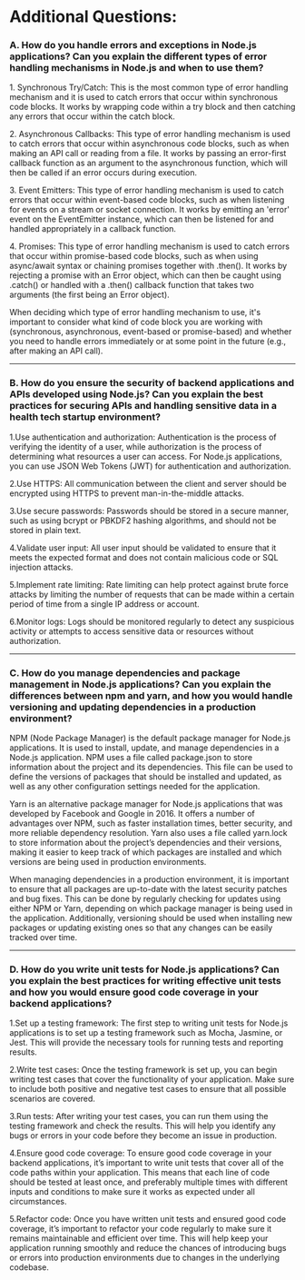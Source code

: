 # Additional Questions:

### A. How do you handle errors and exceptions in Node.js applications? Can you explain the different types of error handling mechanisms in Node.js and when to use them?

<p>1. Synchronous Try/Catch: This is the most common type of error handling mechanism and it is used to catch errors that occur within synchronous code blocks. It works by wrapping code within a try block and then catching any errors that occur within the catch block.
</p>

<p>2. Asynchronous Callbacks: This type of error handling mechanism is used to catch errors that occur within asynchronous code blocks, such as when making an API call or reading from a file. It works by passing an error-first callback function as an argument to the asynchronous function, which will then be called if an error occurs during execution. 
</p>

<p>3. Event Emitters: This type of error handling mechanism is used to catch errors that occur within event-based code blocks, such as when listening for events on a stream or socket connection. It works by emitting an 'error' event on the EventEmitter instance, which can then be listened for and handled appropriately in a callback function. 
</p>

<p>4. Promises: This type of error handling mechanism is used to catch errors that occur within promise-based code blocks, such as when using async/await syntax or chaining promises together with .then(). It works by rejecting a promise with an Error object, which can then be caught using .catch() or handled with a .then() callback function that takes two arguments (the first being an Error object).
</p>

<p>When deciding which type of error handling mechanism to use, it's important to consider what kind of code block you are working with (synchronous, asynchronous, event-based or promise-based) and whether you need to handle errors immediately or at some point in the future (e.g., after making an API call).</p>

---

### B. How do you ensure the security of backend applications and APIs developed using Node.js? Can you explain the best practices for securing APIs and handling sensitive data in a health tech startup environment?

<p>1.Use authentication and authorization: Authentication is the process of verifying the identity of a user, while authorization is the process of determining what resources a user can access. For Node.js applications, you can use JSON Web Tokens (JWT) for authentication and authorization.
</p>

<p>2.Use HTTPS: All communication between the client and server should be encrypted using HTTPS to prevent man-in-the-middle attacks.
</p>

<p>3.Use secure passwords: Passwords should be stored in a secure manner, such as using bcrypt or PBKDF2 hashing algorithms, and should not be stored in plain text.
</p>

<p>4.Validate user input: All user input should be validated to ensure that it meets the expected format and does not contain malicious code or SQL injection attacks.
</p>

<p>5.Implement rate limiting: Rate limiting can help protect against brute force attacks by limiting the number of requests that can be made within a certain period of time from a single IP address or account.
</p>

<p>6.Monitor logs: Logs should be monitored regularly to detect any suspicious activity or attempts to access sensitive data or resources without authorization.
</p>

---

### C. How do you manage dependencies and package management in Node.js applications? Can you explain the differences between npm and yarn, and how you would handle versioning and updating dependencies in a production environment?

<p>
NPM (Node Package Manager) is the default package manager for Node.js applications. It is used to install, update, and manage dependencies in a Node.js application. NPM uses a file called package.json to store information about the project and its dependencies. This file can be used to define the versions of packages that should be installed and updated, as well as any other configuration settings needed for the application.
</p>

<p>Yarn is an alternative package manager for Node.js applications that was developed by Facebook and Google in 2016. It offers a number of advantages over NPM, such as faster installation times, better security, and more reliable dependency resolution. Yarn also uses a file called yarn.lock to store information about the project’s dependencies and their versions, making it easier to keep track of which packages are installed and which versions are being used in production environments.
</p>

<p>When managing dependencies in a production environment, it is important to ensure that all packages are up-to-date with the latest security patches and bug fixes. This can be done by regularly checking for updates using either NPM or Yarn, depending on which package manager is being used in the application. Additionally, versioning should be used when installing new packages or updating existing ones so that any changes can be easily tracked over time.
</p>

---

### D. How do you write unit tests for Node.js applications? Can you explain the best practices for writing effective unit tests and how you would ensure good code coverage in your backend applications?

<p>1.Set up a testing framework: The first step to writing unit tests for Node.js applications is to set up a testing framework such as Mocha, Jasmine, or Jest. This will provide the necessary tools for running tests and reporting results.
</p>

<p>2.Write test cases: Once the testing framework is set up, you can begin writing test cases that cover the functionality of your application. Make sure to include both positive and negative test cases to ensure that all possible scenarios are covered.
</p>

<p>3.Run tests: After writing your test cases, you can run them using the testing framework and check the results. This will help you identify any bugs or errors in your code before they become an issue in production.
</p>

<p>4.Ensure good code coverage: To ensure good code coverage in your backend applications, it’s important to write unit tests that cover all of the code paths within your application. This means that each line of code should be tested at least once, and preferably multiple times with different inputs and conditions to make sure it works as expected under all circumstances.
</p>

<p>5.Refactor code: Once you have written unit tests and ensured good code coverage, it’s important to refactor your code regularly to make sure it remains maintainable and efficient over time. This will help keep your application running smoothly and reduce the chances of introducing bugs or errors into production environments due to changes in the underlying codebase.
</p>
